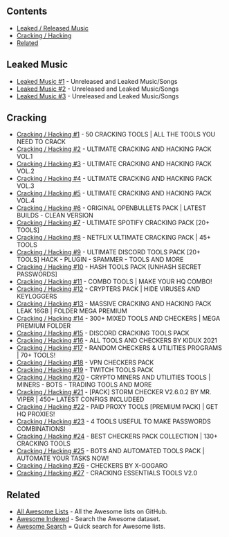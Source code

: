 ## Contents

- [Leaked / Released Music](#leaked-music)
- [Cracking / Hacking](#cracking)
- [Related](#related)

## Leaked Music

- [Leaked Music #1](https://drive.google.com/drive/folders/11nKsmxjLQcmV8SKRacmNCcoQnUqorEbt) - Unreleased and Leaked Music/Songs
- [Leaked Music #2](https://mega.nz/folder/wVpDTIJL#seYSiiwxQQ6-hrzlZS3TAA) - Unreleased and Leaked Music/Songs
- [Leaked Music #3](https://mega.nz/folder/m8VTUSJJ#9ouP8m1pMQaXkjPH0IvDFQ) - Unreleased and Leaked Music/Songs

## Cracking

- [Cracking / Hacking #1](https://gofile.io/d/ifZLuM) - 50 CRACKING TOOLS | ALL THE TOOLS YOU NEED TO CRACK
- [Cracking / Hacking #2](https://gofile.io/d/5d0BIY) - ULTIMATE CRACKING AND HACKING PACK VOL.1
- [Cracking / Hacking #3](https://gofile.io/d/ELDV8D) - ULTIMATE CRACKING AND HACKING PACK VOL.2
- [Cracking / Hacking #4](https://gofile.io/d/tmIywj) - ULTIMATE CRACKING AND HACKING PACK VOL.3
- [Cracking / Hacking #5](https://gofile.io/d/KH5JBG) - ULTIMATE CRACKING AND HACKING PACK VOL.4
- [Cracking / Hacking #6](https://gofile.io/d/YXj54G) - ORIGINAL OPENBULLETS PACK | LATEST BUILDS - CLEAN VERSION
- [Cracking / Hacking #7](https://gofile.io/d/nnvQ3t) - ULTIMATE SPOTIFY CRACKING PACK [20+ TOOLS]
- [Cracking / Hacking #8](https://gofile.io/d/gLv8el) - NETFLIX ULTIMATE CRACKING PACK | 45+ TOOLS
- [Cracking / Hacking #9](https://gofile.io/d/QH4dgg) - ULTIMATE DISCORD TOOLS PACK [20+ TOOLS] HACK - PLUGIN - SPAMMER - TOOLS AND MORE
- [Cracking / Hacking #10](https://gofile.io/d/u7gT0r) - HASH TOOLS PACK [UNHASH SECRET PASSWORDS]
- [Cracking / Hacking #11](https://gofile.io/d/2K8iKW) - COMBO TOOLS | MAKE YOUR HQ COMBO!
- [Cracking / Hacking #12](https://gofile.io/d/hf85Pf) - CRYPTERS PACK | HIDE VIRUSES AND KEYLOGGERS
- [Cracking / Hacking #13](https://gofile.io/d/b4C2Wr) - MASSIVE CRACKING AND HACKING PACK LEAK 16GB | FOLDER MEGA PREMIUM
- [Cracking / Hacking #14](https://gofile.io/d/i6eLTp) - 300+ MIXED TOOLS AND CHECKERS | MEGA PREMIUM FOLDER
- [Cracking / Hacking #15](https://gofile.io/d/u2Zvsm) - DISCORD CRACKING TOOLS PACK
- [Cracking / Hacking #16](https://gofile.io/d/10suQQ) - ALL TOOLS AND CHECKERS BY KIDUX 2021
- [Cracking / Hacking #17](https://gofile.io/d/o8m0GC) - RANDOM CHECKERS & UTILITIES PROGRAMS | 70+ TOOLS!
- [Cracking / Hacking #18](https://gofile.io/d/ocmbhZ) - VPN CHECKERS PACK
- [Cracking / Hacking #19](https://gofile.io/d/OxOHSV) - TWITCH TOOLS PACK
- [Cracking / Hacking #20](https://gofile.io/d/MGWPgZ) - CRYPTO MINERS AND UTILITIES TOOLS | MINERS - BOTS - TRADING TOOLS AND MORE
- [Cracking / Hacking #21](https://gofile.io/d/dPRDdH) - [PACK] STORM CHECKER V2.6.0.2 BY MR. VIPER | 450+ LATEST CONFIGS INCLUDEED
- [Cracking / Hacking #22](https://gofile.io/d/7Afqje) - PAID PROXY TOOLS [PREMIUM PACK] | GET HQ PROXIES!
- [Cracking / Hacking #23](https://gofile.io/d/p6isgY) - 4 TOOLS USEFUL TO MAKE PASSWORDS COMBINATIONS!
- [Cracking / Hacking #24](https://gofile.io/d/A37Hyx) - BEST CHECKERS PACK COLLECTION | 130+ CRACKING TOOLS
- [Cracking / Hacking #25](https://gofile.io/d/0fhz14) - BOTS AND AUTOMATED TOOLS PACK | AUTOMATE YOUR TASKS NOW!
- [Cracking / Hacking #26](https://gofile.io/d/nOT3eb) - CHECKERS BY X-GOGARO
- [Cracking / Hacking #27](https://gofile.io/d/GRcmgz) - CRACKING ESSENTIALS TOOLS V2.0

## Related

- [All Awesome Lists](https://github.com/topics/awesome) - All the Awesome lists on GitHub.
- [Awesome Indexed](https://awesome-indexed.mathew-davies.co.uk/) - Search the Awesome dataset.
- [Awesome Search](https://awesomelists.top/) = Quick search for Awesome lists.
